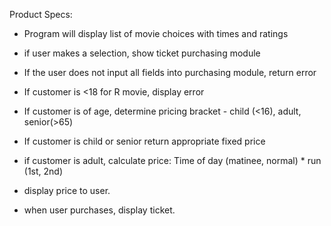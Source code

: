 Product Specs:
* Program will display list of movie choices with times and ratings

* if user makes a selection, show ticket purchasing module

* If the user does not input all fields into purchasing module, return error

* If customer is <18 for R movie, display error

* If customer is of age, determine pricing bracket - child (<16), adult, senior(>65)

* If customer is child or senior return appropriate fixed price

* if customer is adult, calculate price:
    Time of day (matinee, normal) * run (1st, 2nd)

* display price to user.

* when user purchases, display ticket.
